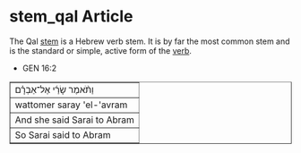 # stem_qal Article
The Qal [stem](https://git.door43.org/Door43/en-uhg/src/master/content/stem/02.md) is a Hebrew verb stem. It is by far the most common stem and is the standard or simple, active form of the [verb](https://git.door43.org/Door43/en-uhg/src/master/content/verb/02.md).

* GEN 16:2
<table border="1" class="docutils">
<colgroup>
<col width="100%" />
</colgroup>
<tbody valign="top">
<tr class="row-odd"><td>וַתֹּ֨אמֶר שָׂרַ֜י אֶל־אַבְרָ֗ם</td>
</tr>
<tr class="row-even"><td>wattomer saray 'el-'avram</td>
</tr>
<tr class="row-odd"><td>And she said Sarai to Abram</td>
</tr>
<tr class="row-even"><td>So Sarai said to Abram</td>
</tr>
</tbody>
</table>